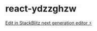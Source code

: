 # react-ydzzghzw

[Edit in StackBlitz next generation editor ⚡️](https://stackblitz.com/~/github.com/davidalos/react-ydzzghzw)